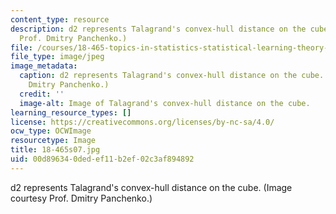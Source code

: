 ```yaml
---
content_type: resource
description: d2 represents Talagrand's convex-hull distance on the cube. (Image courtesy
  Prof. Dmitry Panchenko.)
file: /courses/18-465-topics-in-statistics-statistical-learning-theory-spring-2007/00d896340dedef11b2ef02c3af894892_18-465s07.jpg
file_type: image/jpeg
image_metadata:
  caption: d2 represents Talagrand's convex-hull distance on the cube. (Image by Prof.
    Dmitry Panchenko.)
  credit: ''
  image-alt: Image of Talagrand's convex-hull distance on the cube.
learning_resource_types: []
license: https://creativecommons.org/licenses/by-nc-sa/4.0/
ocw_type: OCWImage
resourcetype: Image
title: 18-465s07.jpg
uid: 00d89634-0ded-ef11-b2ef-02c3af894892
---
```

d2 represents Talagrand's convex-hull distance on the cube. (Image courtesy Prof. Dmitry Panchenko.)